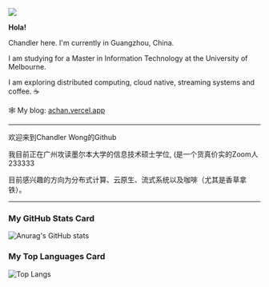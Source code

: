 <!--
**wongchihaul/wongchihaul** is a ✨ _special_ ✨ repository because its `README.md` (this file) appears on your GitHub profile.

Here are some ideas to get you started:

- 🔭 I’m currently working on ...
- 🌱 I’m currently learning ...
- 👯 I’m looking to collaborate on ...
- 🤔 I’m looking for help with ...
- 💬 Ask me about ...
- 📫 How to reach me: ...
- 😄 Pronouns: ...
- ⚡ Fun fact: ...
-->
<!-- 
[![Profile Views Count](https://badges.toozhao.com/badges/01F6YVE6QMSQS4XXHVZVMB660D/green.svg)](https://badges.toozhao.com/stats/01F6YVE6QMSQS4XXHVZVMB660D "Get your own page views count badge on badges.toozhao.com") -->

![](https://komarev.com/ghpvc/?username=wongchihaul&label=PROFILE+VIEWS&color=brightgreen)

**Hola!**

Chandler here. I'm currently in Guangzhou, China. 

I am studying for a Master in Information Technology at the University of Melbourne. 

I am exploring distributed computing, cloud native, streaming systems and coffee. ☕️

🕸 My blog: [achan.vercel.app](https://achan.vercel.app/)

---

欢迎来到Chandler Wong的Github

我目前正在广州攻读墨尔本大学的信息技术硕士学位, (是一个货真价实的Zoom人233333

目前感兴趣的方向为分布式计算、云原生、流式系统以及咖啡（尤其是香草拿铁）。

---

### My GitHub Stats Card

![Anurag's GitHub stats](https://github-readme-stats.vercel.app/api?username=wongchihaul&count_private=true)

### My Top Languages Card

![Top Langs](https://github-readme-stats.vercel.app/api/top-langs/?username=wongchihaul&hide=html&layout=compact)





